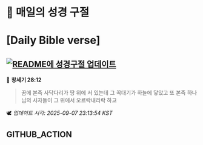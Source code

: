 # 🙏 매일의 성경 구절
# [Daily Bible verse]
## [![README에 성경구절 업데이트](https://github.com/DONGSUKA/first_test/actions/workflows/update-readme-bible.yml/badge.svg)](https://github.com/DONGSUKA/first_test/actions/workflows/update-readme-bible.yml)
<!-- START_BIBLE_VERSE -->
📖 **창세기 28:12**
> 꿈에 본즉 사닥다리가 땅 위에 서 있는데 그 꼭대기가 하늘에 닿았고 또 본즉 하나님의 사자들이 그 위에서 오르락내리락 하고

🕊️ _업데이트 시각: 2025-09-07 23:13:54 KST_
  <!-- END_BIBLE_VERSE -->
## GITHUB_ACTION
